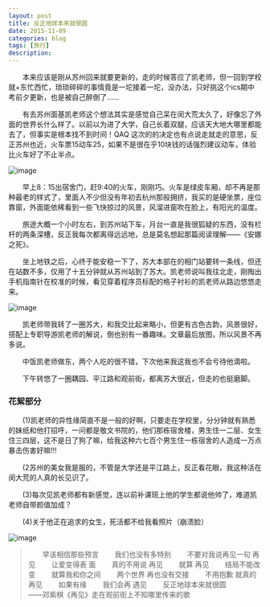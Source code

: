 ```yaml
---
layout: post
title: 反正地球本来就很圆
date: 2015-11-09
categories: blog
tags: [旅行]
description: 
---
```


　　本来应该是刚从苏州回来就要更新的，走的时候答应了凯老师，但一回到学校就+东忙西忙，琐琐碎碎的事情竟是一坨接着一坨，没办法，只好挑这个ics期中考前夕更新，也是被自己醉倒了……

　　有去苏州面基凯老师这个想法其实是感觉自己呆在闵大荒太久了，好像忘了外面的世界长什么样了。以前以为进了大学，自己长着双腿，应该天大地大哪里都能去了，但事实是根本找不到时间！QAQ 这次的的决定也有点说走就走的意思，反正苏州也近，火车票15动车25，如果不是很在乎10块钱的话强烈建议动车，体验比火车好了不止半点。

![image](http://o9oomuync.bkt.clouddn.com/%E5%BE%AE%E4%BF%A1%E6%88%AA%E5%9B%BE_20151109233438.jpg)

　　早上8：15出宿舍门，赶9:40的火车，刚刚巧。火车是绿皮车厢，却不再是那种最老的样式了，里面人不少但没有年初去杭州那般拥挤，我买的是硬坐票，座位靠窗，外面能依稀看到一些飞快掠过的风景，风溜进窗吹在脸上，有阳光的温度。

　　旅途大概一个小时左右，到苏州站下车，月台一直是我很狐疑的东西，没有栏杆的两条深槽，反正我每次都离得远远地，总是莫名想起那篇阅读理解——《安娜之死》。

　　坐上地铁之后，心终于能安稳一下了，苏大本部在的相门站要转一条线，但还在站数不多，仅用了十五分钟就从苏州站到了苏大。凯老师说叫我往北走，刚掏出手机指南针在校准的时候，看见穿着程序员标配的格子衬衫的凯老师从路边悠悠走来。

![image](http:/o9oomuync.bkt.clouddn.com/%E5%BE%AE%E4%BF%A1%E6%88%AA%E5%9B%BE_20151109233421.jpg)

　　凯老师带我转了一圈苏大，和我交比起来略小，但更有古色古韵，风景很好，搭配上专职导游凯老师的解说，倒也别有一番趣味。文章最后放图，所以风景不再多说。

　　中饭凯老师做东，两个人吃的很不错，下次他来我这我也不会亏待他滴啦。

　　下午转悠了一圈耦园、平江路和观前街，都离苏大很近，但走的也挺磨脚。

### 花絮部分

　　(1)凯老师的异性缘简直不是一般的好啊，只要走在学校里，分分钟就有熟悉的妹纸和他打招呼，一问都是敬文书院的，他们那栋宿舍楼，男生住一二层、女生住三四层，这不是日了狗了嘛，给我这种六七百个男生住一栋宿舍的人造成一万点暴击伤害好嘛!!!

　　(2苏州的美女我是服的，不管是大学还是平江路上，反正看花眼，我这种活在闵大荒的人真的长见识了。

　　(3)每次见凯老师都有新感觉，连以前补课班上他的学生都说他帅了，难道凯老师自带颜值加成？

　　(4)关于他正在追求的女生，死活都不给我看照片（崩溃脸）

![image](http://o9oomuync.bkt.clouddn.com/%E5%BE%AE%E4%BF%A1%E6%88%AA%E5%9B%BE_20151109233450.jpg)

>　　早该相信那些预言
>　　我们也没有多特别
>　　不要对我说再见一句 再见
>　　让爱变得表 面
>　　真的不用说 再见
>　　就算 再见
>　　结局不能改变
>　　就算我和你之间
>　　两个世界 再也没有交接
>　　不用抱歉 就真的 再见
>　　如果有缘
>　　我们会再 遇见
>　　反正地球本来就很圆　　　　　　　　——邓紫棋《再见》走在观前街上不知哪里传来的歌